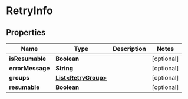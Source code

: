 # RetryInfo

## Properties
Name | Type | Description | Notes
------------ | ------------- | ------------- | -------------
**isResumable** | **Boolean** |  |  [optional]
**errorMessage** | **String** |  |  [optional]
**groups** | [**List&lt;RetryGroup&gt;**](RetryGroup.md) |  |  [optional]
**resumable** | **Boolean** |  |  [optional]
